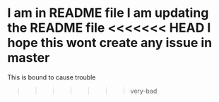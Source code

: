 I am in README file 
I am updating the README file 
<<<<<<< HEAD
I hope this wont create any issue in master 
=======
This is bound to cause trouble 
>>>>>>> very-bad
